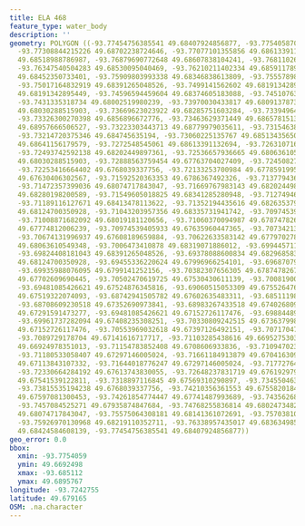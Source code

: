 ```yaml
---
title: ELA 468
feature_type: water_body
description: ''
geometry: POLYGON ((-93.77454756385541 49.68407924856877, -93.77540587073696 49.68518988786987,
  -93.77308844215226 49.68702238724646, -93.77077101355856 49.68613391132694, -93.77162932044911
  49.68518988786987, -93.76879690772648 49.68607838104241, -93.76811026222123 49.68563413648621,
  -93.76347540504283 49.68530095040469, -93.76210211402334 49.68591178980942, -93.76029966956757
  49.68452350733401, -93.75909803993338 49.68346838613809, -93.7555789817055 49.68285751603284,
  -93.75017164832919 49.68391265048526, -93.7499141562602 49.68191342895449, -93.74879835731868
  49.68191342895449, -93.74596594459604 49.68374605183088, -93.74510763771448 49.68185789384922,
  -93.7431335318734 49.68002519980239, -93.73970030433817 49.68091378736134, -93.73815535194238
  49.68030288515903, -93.73669623023922 49.68285751603284, -93.73394964820923 49.68391265048526,
  -93.73326300270398 49.6856896672776, -93.73463629371449 49.68657815131675, -93.73618124611028
  49.68957666506527, -93.73223303443713 49.68779979035611, -93.73154638893187 49.68591178980942,
  -93.73214720375346 49.684745635194, -93.73060225135767 49.68513435650762, -93.72991560585241
  49.68641156179579, -93.7272548545061 49.68613391132694, -93.72631071694087 49.683968183243,
  -93.72493742592138 49.68202449897361, -93.72536657936665 49.68063610549348, -93.72879980690189
  49.68030288515903, -93.72888563759454 49.67763704027409, -93.72450827247611 49.6768039337756,
  -93.72253416664402 49.6768039337756, -93.72133253700984 49.67785919959693, -93.71747015602034
  49.67630406302567, -93.71592520363353 49.6786367492326, -93.71377943642513 49.68013627413546,
  -93.71472357399036 49.68074717843047, -93.71669767983143 49.68202449897361, -93.71858595497086
  49.68280198200589, -93.71549605018825 49.68341285280948, -93.71274946815826 49.68491223042311,
  -93.71189116127671 49.68413478113622, -93.71352194435616 49.68263537954564, -93.71137617714777
  49.68124700350928, -93.71043203957356 49.68335731941742, -93.70974539405933 49.68185789384922,
  -93.71008871682092 49.68019181120656, -93.71060370094987 49.6787478267373, -93.7089729178704
  49.67774812006239, -93.70974539405933 49.67635960447365, -93.70734213478195 49.67563756069978,
  -93.70674131996937 49.67608189659884, -93.70622633583142 49.67797027887719, -93.70305060036516
  49.68063610549348, -93.7006473410878 49.68319071886012, -93.69944571144462 49.68491223042311,
  -93.69824408181043 49.68391265048526, -93.69378088600834 49.68296858389526, -93.69395254738465
  49.68124700350928, -93.69455336220624 49.67996966254101, -93.69687079079094 49.67969197528139,
  -93.69935988076095 49.6799141252156, -93.70382307656305 49.6787478267373, -93.70536802894988
  49.67702609690445, -93.70502470619725 49.67530430611139, -93.70081900246412 49.67541539122811,
  -93.69481085426621 49.67524876345816, -93.69060515053309 49.67552647609052, -93.68897436745362
  49.67519322074093, -93.68742941505782 49.67602635483311, -93.68511198647312 49.67624852151426,
  -93.68708609230518 49.67352690973841, -93.68983267433518 49.67402680903373, -93.69506834633518
  49.67291591473277, -93.69481085426621 49.67152726117476, -93.69884489663202 49.6708606933836,
  -93.69961737282094 49.67408235308251, -93.70330809242515 49.67363799891494, -93.7052821982662
  49.67152726117476, -93.70553969032618 49.67397126492151, -93.70717047340565 49.67352690973841,
  -93.7089729178704 49.67141616717717, -93.71103285438616 49.66952753039809, -93.71171949990038
  49.66924978351013, -93.71154783852408 49.6708606933836, -93.71094702370249 49.67224936597278,
  -93.71180533058407 49.67297146005024, -93.71661184913879 49.67041630978205, -93.71781347878193
  49.67113843107332, -93.71644018776247 49.67297146005024, -93.71772764808929 49.67508213511673,
  -93.72330664284192 49.67613743830055, -93.72648237831719 49.67619297993883, -93.72785566932767
  49.67541539122811, -93.7318897116845 49.67569310290897, -93.73455046303083 49.67663731076318,
  -93.73815535194238 49.6768039337756, -93.74210356361553 49.67558201842716, -93.74261854774447
  49.67597081300453, -93.74261854774447 49.67741487993689, -93.74356268531868 49.67719271858476,
  -93.7457084525271 49.67935874847684, -93.74768255836814 49.68024734821422, -93.75137327797235
  49.68074717843047, -93.75575064308181 49.68141361072691, -93.75703810340863 49.68091378736134,
  -93.75926970130968 49.68219110352711, -93.76338957435017 49.68363498574395, -93.76742361670699
  49.68424584608139, -93.77454756385541 49.68407924856877))
geo_error: 0.0
bbox:
  xmin: -93.7754059
  ymin: 49.6692498
  xmax: -93.685112
  ymax: 49.6895767
longitude: -93.7242755
latitude: 49.679165
OSM: .na.character
---
```

